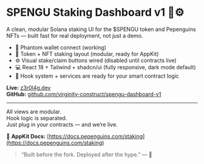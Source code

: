 # SPENGU Staking Dashboard v1 🐧⚙️

A clean, modular Solana staking UI for the $SPENGU token and Pepenguins NFTs — built fast for real deployment, not just a demo.

- 🔐 Phantom wallet connect (working)
- 🧩 Token + NFT staking layout (modular, ready for AppKit)
- ⚙️ Visual stake/claim buttons wired (disabled until contracts live)
- 💻 React 18 + Tailwind + shadcn/ui (fully responsive, dark mode default)
- 🧠 Hook system + services are ready for your smart contract logic

**Live:** [z3r0l4g.dev](https://z3r0l4g.dev)  
**GitHub:** [github.com/virginity-construct/spengu-dashboard-v1](https://github.com/virginity-construct/spengu-dashboard-v1)

---

All views are modular.  
Hook logic is separated.  
Just plug in your contracts — and we’re live.

🧰 **AppKit Docs:** [https://docs.pepenguins.com/staking](https://docs.pepenguins.com/staking)

> “Built before the fork. Deployed after the hype.” — 🐧
